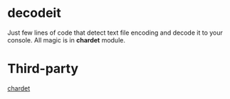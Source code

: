 decodeit
========

Just few lines of code that detect text file encoding and decode it to your console.
All magic is in **chardet** module.

Third-party
=============

[chardet](https://github.com/chardet/chardet)
